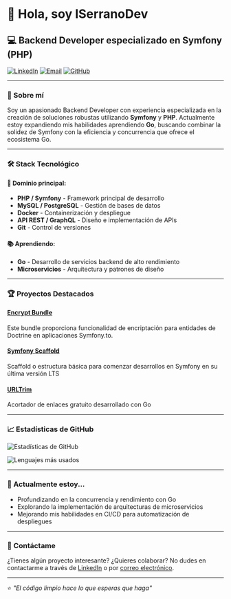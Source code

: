 # 👋 Hola, soy ISerranoDev

## 💻 Backend Developer especializado en Symfony (PHP)

[![LinkedIn](https://img.shields.io/badge/LinkedIn-0077B5?style=for-the-badge&logo=linkedin&logoColor=white)](https://www.linkedin.com/in/ismael-serrano-l%C3%B3pez/) 
[![Email](https://img.shields.io/badge/Email-D14836?style=for-the-badge&logo=gmail&logoColor=white)](mailto:info@iserranodev.net)
[![GitHub](https://img.shields.io/badge/GitHub-100000?style=for-the-badge&logo=github&logoColor=white)](https://github.com/ISerranoDev)

---

### 🚀 Sobre mí

Soy un apasionado Backend Developer con experiencia especializada en la creación de soluciones robustas utilizando **Symfony** y **PHP**. Actualmente estoy expandiendo mis habilidades aprendiendo **Go**, buscando combinar la solidez de Symfony con la eficiencia y concurrencia que ofrece el ecosistema Go.

---

### 🛠️ Stack Tecnológico

#### 💪 Dominio principal:
- **PHP / Symfony** - Framework principal de desarrollo
- **MySQL / PostgreSQL** - Gestión de bases de datos
- **Docker** - Containerización y despliegue
- **API REST / GraphQL** - Diseño e implementación de APIs
- **Git** - Control de versiones

#### 📚 Aprendiendo:
- **Go** - Desarrollo de servicios backend de alto rendimiento
- **Microservicios** - Arquitectura y patrones de diseño

---

### 🏆 Proyectos Destacados

#### [Encrypt Bundle](https://github.com/ISerranoDev/Encrypt-Bundle)
Este bundle proporciona funcionalidad de encriptación para entidades de Doctrine en aplicaciones Symfony.to.

#### [Symfony Scaffold](https://github.com/ISerranoDev/Symfony-Scaffold)
Scaffold o estructura básica para comenzar desarrollos en Symfony en su última versión LTS

#### [URLTrim](https://urltrim.iserranodev.net)
Acortador de enlaces gratuito desarrollado con Go

---

### 📈 Estadísticas de GitHub

![Estadísticas de GitHub](https://github-readme-stats.vercel.app/api?username=ISerranoDev&show_icons=true&theme=radical)

![Lenguajes más usados](https://github-readme-stats.vercel.app/api/top-langs/?username=ISerranoDev&layout=compact&theme=radical)

---

### 🌱 Actualmente estoy...

- Profundizando en la concurrencia y rendimiento con Go
- Explorando la implementación de arquitecturas de microservicios
- Mejorando mis habilidades en CI/CD para automatización de despliegues

---

### 💬 Contáctame

¿Tienes algún proyecto interesante? ¿Quieres colaborar? No dudes en contactarme a través de [LinkedIn](https://www.linkedin.com/in/ismael-serrano-l%C3%B3pez/) o por [correo electrónico](mailto:info@iserranodev.net).

---

⭐️ *"El código limpio hace lo que esperas que haga"*
